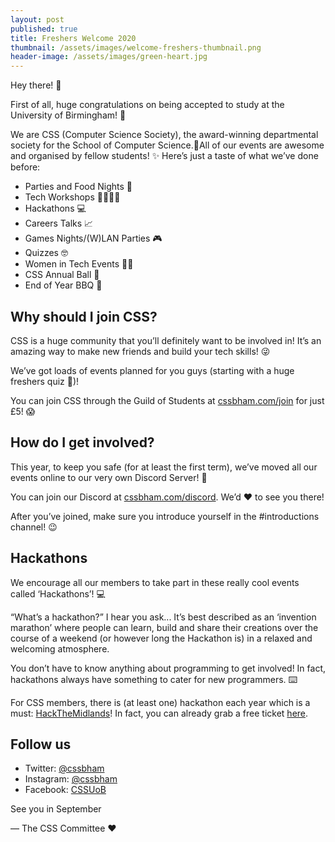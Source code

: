 ```yaml
---
layout: post
published: true
title: Freshers Welcome 2020
thumbnail: /assets/images/welcome-freshers-thumbnail.png
header-image: /assets/images/green-heart.jpg
---
```

Hey there! 👋

First of all, huge congratulations on being accepted to study at the University of Birmingham! 🎊

We are CSS (Computer Science Society), the award-winning departmental society for the School of Computer Science.🏅All of our events are awesome and organised by fellow students! ✨ Here’s just a taste of what we’ve done before: 

* Parties and Food Nights 🎊
* Tech Workshops 👨‍💻👩‍💻
* Hackathons 💻
* Careers Talks 📈
* Games Nights/(W)LAN Parties 🎮
* Quizzes 🤓
* Women in Tech Events 🙍‍♀️
* CSS Annual Ball 🕺
* End of Year BBQ 🍔

## Why should I join CSS?

CSS is a huge community that you’ll definitely want to be involved in! It’s an amazing way to make new friends and build your tech skills! 😜

We’ve got loads of events planned for you guys (starting with a huge freshers quiz 🤯)!

You can join CSS through the Guild of Students at [cssbham.com/join](https://cssbham.com/join) for just £5! 😱

## How do I get involved? 

This year, to keep you safe (for at least the first term), we’ve moved all our events online to our very own Discord Server! 👾 

You can join our Discord at [cssbham.com/discord](https://cssbham.com/discord). We’d ❤️ to see you there!

After you’ve joined, make sure you introduce yourself in the #introductions channel! 😉

## Hackathons

We encourage all our members to take part in these really cool events called ‘Hackathons’! 💻

“What’s a hackathon?” I hear you ask... It’s best described as an ‘invention marathon’ where people can learn, build and share their creations over the course of a weekend (or however long the Hackathon is) in a relaxed and welcoming atmosphere.

You don’t have to know anything about programming to get involved! In fact, hackathons always have something to cater for new programmers. ⌨️

For CSS members, there is (at least one) hackathon each year which is a must: [HackTheMidlands](https://hackthemidlands.com)! In fact, you can already grab a free ticket [here](https://www.eventbrite.co.uk/e/hackthemidlands-50-tickets-111222359070).

## Follow us

* Twitter: [@cssbham](https://www.twitter.com/cssbham)
* Instagram: [@cssbham](https://www.instagram.com/cssbham)
* Facebook: [CSSUoB](https://www.facebook.com/groups/CSSUoB)

See you in September

— The CSS Committee ❤️


 



